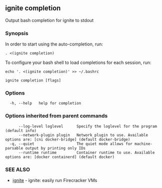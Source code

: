 ## ignite completion

Output bash completion for ignite to stdout

### Synopsis


In order to start using the auto-completion, run:

	. <(ignite completion)

To configure your bash shell to load completions for each session, run:

	echo '. <(ignite completion)' >> ~/.bashrc


```
ignite completion [flags]
```

### Options

```
  -h, --help   help for completion
```

### Options inherited from parent commands

```
      --log-level loglevel      Specify the loglevel for the program (default info)
      --network-plugin plugin   Network plugin to use. Available options are: [cni docker-bridge] (default docker-bridge)
  -q, --quiet                   The quiet mode allows for machine-parsable output by printing only IDs
      --runtime runtime         Container runtime to use. Available options are: [docker containerd] (default docker)
```

### SEE ALSO

* [ignite](ignite.md)	 - ignite: easily run Firecracker VMs

